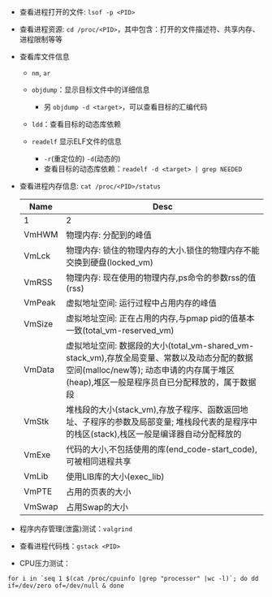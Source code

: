 
* 查看进程打开的文件: `lsof -p <PID>`

* 查看进程资源: `cd /proc/<PID>`，其中包含：打开的文件描述符、共享内存、进程限制等等

* 查看库文件信息
    * `nm`, `ar`

    * `objdump`：显示目标文件中的详细信息
        * 另 `objdump -d <target>`，可以查看目标的汇编代码

    * `ldd`：查看目标的动态库依赖

    * `readelf` 显示ELF文件的信息 
        * `-r`(重定位的) `-d`(动态的)
        * 查看目标的动态库依赖：`readelf -d <target> | grep NEEDED`

* 查看进程内存信息: `cat /proc/<PID>/status`

    |Name|Desc|
    |--|--|
    |1|2|
    |VmHWM|  物理内存: 分配到的峰值|
    |VmLck|  物理内存: 锁住的物理内存的大小.锁住的物理内存不能交换到硬盘(locked_vm)|
    |VmRSS|  物理内存: 现在使用的物理内存,ps命令的参数rss的值(rss)|
    |VmPeak| 虚拟地址空间: 运行过程中占用内存的峰值|
    |VmSize| 虚拟地址空间: 正在占用的内存,与pmap pid的值基本一致(total_vm-reserved_vm)|
    |VmData| 虚拟地址空间: 数据段的大小(total_vm-shared_vm-stack_vm),存放全局变量、常数以及动态分配的数据空间(malloc/new等); 动态申请的内存属于堆区(heap),堆区一般是程序员自已分配释放的，属于数据段|
    |VmStk|  堆栈段的大小(stack_vm),存放子程序、函数返回地址、子程序的参数及局部变量; 堆栈段代表的是程序中的栈区(stack),栈区一般是编译器自动分配释放的|
    |VmExe|  代码的大小,不包括使用的库(end_code-start_code),可被相同进程共享|
    |VmLib|  使用LIB库的大小(exec_lib)|
    |VmPTE|  占用的页表的大小|
    |VmSwap| 占用Swap的大小|

* 程序内存管理(泄露)测试：`valgrind`

* 查看进程代码栈：`gstack <PID>`

* CPU压力测试：

```shell
for i in `seq 1 $(cat /proc/cpuinfo |grep "processor" |wc -l)`; do dd if=/dev/zero of=/dev/null & done
```